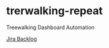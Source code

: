 # trerwalking-repeat
Treewalking Dashboard Automation

[Jira Backlog](https://treewalking.atlassian.net/welcome/software)
